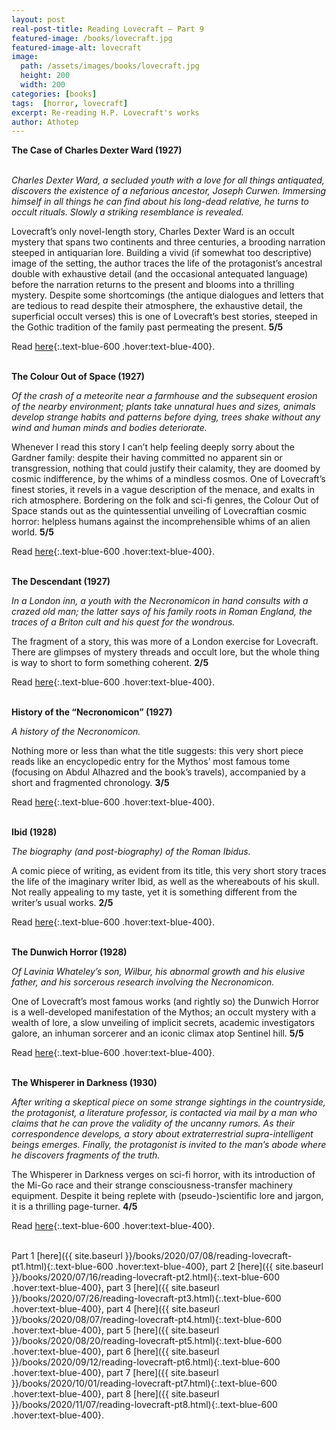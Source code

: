```yaml
---
layout: post
real-post-title: Reading Lovecraft – Part 9
featured-image: /books/lovecraft.jpg
featured-image-alt: lovecraft
image:
  path: /assets/images/books/lovecraft.jpg
  height: 200
  width: 200
categories: [books]
tags:  [horror, lovecraft]
excerpt: Re-reading H.P. Lovecraft's works
author: Athotep
---
```


**The Case of Charles Dexter Ward (1927)**  
<br>

*Charles Dexter Ward, a secluded youth with a love for all things antiquated, discovers the existence of a nefarious ancestor, Joseph Curwen. Immersing himself in all things he can find about his long-dead relative, he turns to occult rituals. Slowly a striking resemblance is revealed.*

Lovecraft’s only novel-length story, Charles Dexter Ward is an occult mystery that spans two continents and three centuries, a brooding narration steeped in antiquarian lore. Building a vivid (if somewhat too descriptive) image of the setting, the author traces the life of the protagonist’s ancestral double with exhaustive detail (and the occasional antequated language) before the narration returns to the present and blooms into a thrilling mystery. Despite some shortcomings (the antique dialogues and letters that are tedious to read despite their atmosphere, the exhaustive detail, the superficial occult verses) this is one of Lovecraft’s best stories, steeped in the Gothic tradition of the family past permeating the present. **5/5**

Read [here](https://www.hplovecraft.com/writings/texts/fiction/cdw.aspx){:.text-blue-600 .hover:text-blue-400}.  
<br>

**The Colour Out of Space (1927)**

*Of the crash of a meteorite near a farmhouse and the subsequent erosion of the nearby environment; plants take unnatural hues and sizes, animals develop strange habits and patterns before dying, trees shake without any wind and human minds and bodies deteriorate.*

Whenever I read this story I can’t help feeling deeply sorry about the Gardner family: despite their having committed no apparent sin or transgression, nothing that could justify their calamity, they are doomed by cosmic indifference, by the whims of a mindless cosmos. One of Lovecraft’s finest stories, it revels in a vague description of the menace, and exalts in rich atmosphere. Bordering on the folk and sci-fi genres, the Colour Out of Space stands out as the quintessential unveiling of Lovecraftian cosmic horror: helpless humans against the incomprehensible whims of an alien world. **5/5**

Read [here](https://www.hplovecraft.com/writings/texts/fiction/cs.aspx){:.text-blue-600 .hover:text-blue-400}.  
<br>

**The Descendant (1927)**

*In a London inn, a youth with the Necronomicon in hand consults with a crazed old man; the latter says of his family roots in Roman England, the traces of a Briton cult and his quest for the wondrous.*

The fragment of a story, this was more of a London exercise for Lovecraft. There are glimpses of mystery threads and occult lore, but the whole thing is way to short to form something coherent. **2/5**

Read [here](https://www.hplovecraft.com/writings/texts/fiction/de.aspx){:.text-blue-600 .hover:text-blue-400}.  
<br>

**History of the “Necronomicon” (1927)**

*A history of the Necronomicon.*

Nothing more or less than what the title suggests: this very short piece reads like an encyclopedic entry for the Mythos’ most famous tome (focusing on Abdul Alhazred and the book’s travels), accompanied by a short and fragmented chronology. **3/5**

Read [here](https://www.hplovecraft.com/writings/texts/fiction/hn.aspx){:.text-blue-600 .hover:text-blue-400}.  
<br>

**Ibid (1928)**

*The biography (and post-biography) of the Roman Ibidus.*

A comic piece of writing, as evident from its title, this very short story traces the life of the imaginary writer Ibid, as well as the whereabouts of his skull. Not really appealing to my taste, yet it is something different from the writer’s usual works. **2/5**

Read [here](https://www.hplovecraft.com/writings/texts/fiction/ibid.aspx){:.text-blue-600 .hover:text-blue-400}.  
<br>

**The Dunwich Horror (1928)**

*Of Lavinia Whateley’s son, Wilbur, his abnormal growth and his elusive father, and his sorcerous research involving the Necronomicon.*

One of Lovecraft’s most famous works (and rightly so) the Dunwich Horror is a well-developed manifestation of the Mythos; an occult mystery with a wealth of lore, a slow unveiling of implicit secrets, academic investigators galore, an inhuman sorcerer and an iconic climax atop Sentinel hill. **5/5**

Read [here](https://www.hplovecraft.com/writings/texts/fiction/dh.aspx){:.text-blue-600 .hover:text-blue-400}.  
<br>

**The Whisperer in Darkness (1930)**

*After writing a skeptical piece on some strange sightings in the countryside, the protagonist, a literature professor, is contacted via mail by a man who claims that he can prove the validity of the uncanny rumors. As their correspondence develops, a story about extraterrestrial supra-intelligent beings emerges. Finally, the protagonist is invited to the man’s abode where he discovers fragments of the truth.*

The Whisperer in Darkness verges on sci-fi horror, with its introduction of the Mi-Go race and their strange consciousness-transfer machinery equipment. Despite it being replete with (pseudo-)scientific lore and jargon, it is a thrilling page-turner. **4/5**

Read [here](https://www.hplovecraft.com/writings/texts/fiction/wid.aspx){:.text-blue-600 .hover:text-blue-400}.  
<br>

Part 1 [here]({{ site.baseurl }}/books/2020/07/08/reading-lovecraft-pt1.html){:.text-blue-600 .hover:text-blue-400}, part 2 [here]({{ site.baseurl }}/books/2020/07/16/reading-lovecraft-pt2.html){:.text-blue-600 .hover:text-blue-400}, part 3 [here]({{ site.baseurl }}/books/2020/07/26/reading-lovecraft-pt3.html){:.text-blue-600 .hover:text-blue-400}, part 4 [here]({{ site.baseurl }}/books/2020/08/07/reading-lovecraft-pt4.html){:.text-blue-600 .hover:text-blue-400}, part 5 [here]({{ site.baseurl }}/books/2020/08/20/reading-lovecraft-pt5.html){:.text-blue-600 .hover:text-blue-400}, part 6 [here]({{ site.baseurl }}/books/2020/09/12/reading-lovecraft-pt6.html){:.text-blue-600 .hover:text-blue-400}, part 7 [here]({{ site.baseurl }}/books/2020/10/01/reading-lovecraft-pt7.html){:.text-blue-600 .hover:text-blue-400}, part 8 [here]({{ site.baseurl }}/books/2020/11/07/reading-lovecraft-pt8.html){:.text-blue-600 .hover:text-blue-400}.